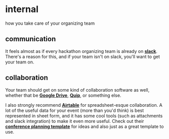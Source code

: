 # internal
how you take care of your organizing team

## communication

It feels almost as if every hackathon organizing team is already on **[slack](http://slack.com)**. There's a reason for this, and if your team isn't on slack, you'll want to get your team on.

## collaboration

Your team should get on some kind of collaboration software as well, whether that be **[Google Drive](http://drive.google.com)**, **[Quip](http://quip.com)**, or something else. 

I also strongly recommend **[Airtable](http://airtable.com)** for spreadsheet-esque collaboration. A lot of the useful data for your event (more than you'd think) is best represented in sheet form, and it has some cool tools (such as attachments and slack integration) to make it even more useful. Check out their **[conference planning template](https://airtable.com/templates/event-planning/conference-planning)** for ideas and also just as a great template to use.

